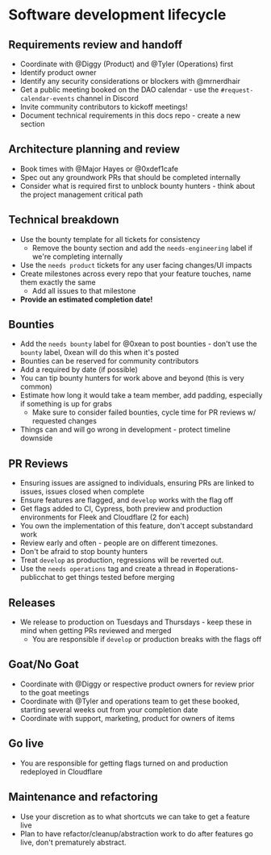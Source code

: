 # Software development lifecycle

## Requirements review and handoff

* Coordinate with @Diggy (Product) and @Tyler (Operations) first
* Identify product owner
* Identify any security considerations or blockers with @mrnerdhair
* Get a public meeting booked on the DAO calendar - use the `#request-calendar-events` channel in Discord
* Invite community contributors to kickoff meetings!
* Document technical requirements in this docs repo - create a new section

## Architecture planning and review

* Book times with @Major Hayes or @0xdef1cafe
* Spec out any groundwork PRs that should be completed internally
* Consider what is required first to unblock bounty hunters - think about the project management critical path

## Technical breakdown

* Use the bounty template for all tickets for consistency
  * Remove the bounty section and add the `needs-engineering` label if we're completing internally
* Use the `needs product` tickets for any user facing changes/UI impacts
* Create milestones across every repo that your feature touches, name them exactly the same
	* Add all issues to that milestone
* **Provide an estimated completion date!**

## Bounties

* Add the `needs bounty` label for @0xean to post bounties - don't use the `bounty` label, 0xean will do this when it's posted
* Bounties can be reserved for community contributors
* Add a required by date (if possible)
* You can tip bounty hunters for work above and beyond (this is very common)
* Estimate how long it would take a team member, add padding, especially if something is up for grabs
	* Make sure to consider failed bounties, cycle time for PR reviews w/ requested changes
* Things can and will go wrong in development - protect timeline downside

## PR Reviews

* Ensuring issues are assigned to individuals, ensuring PRs are linked to issues, issues closed when complete
* Ensure features are flagged, and `develop` works with the flag off
* Get flags added to CI, Cypress, both preview and production environments for Fleek and Cloudflare (2 for each)
* You own the implementation of this feature, don't accept substandard work
* Review early and often - people are on different timezones.
* Don't be afraid to stop bounty hunters
* Treat `develop` as production, regressions will be reverted out.
* Use the `needs operations` tag and create a thread in #operations-publicchat to get things tested before merging

## Releases

* We release to production on Tuesdays and Thursdays - keep these in mind when getting PRs reviewed and merged
	* You are responsible if `develop` or production breaks with the flags off

## Goat/No Goat

* Coordinate with @Diggy or respective product owners for review prior to the goat meetings
* Coordinate with @Tyler and operations team to get these booked, starting several weeks out from your completion date
* Coordinate with support, marketing, product for owners of items

## Go live

* You are responsible for getting flags turned on and production redeployed in Cloudflare

## Maintenance and refactoring

* Use your discretion as to what shortcuts we can take to get a feature live
* Plan to have refactor/cleanup/abstraction work to do after features go live, don't prematurely abstract.
